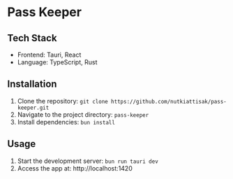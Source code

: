 # Pass Keeper

## Tech Stack

- Frontend: Tauri, React
- Language: TypeScript, Rust

## Installation

1. Clone the repository: `git clone https://github.com/nutkiattisak/pass-keeper.git`
2. Navigate to the project directory: `pass-keeper`
3. Install dependencies: `bun install`

## Usage

1. Start the development server: `bun run tauri dev`
2. Access the app at: http://localhost:1420
